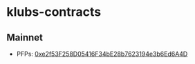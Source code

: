 # klubs-contracts

## Mainnet
- PFPs: [0xe2f53F258D05416F34bE28b7623194e3b6Ed6A4D](https://scope.klaytn.com/account/0xe2f53F258D05416F34bE28b7623194e3b6Ed6A4D)
